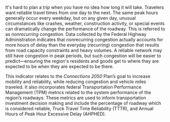 It's hard to plan a trip when you have no idea how long it will take. Travelers want reliable travel times from one day to the next. The same peak hours generally occur every weekday, but on any given day, unusual circumstances like crashes, weather, construction activity, or special events can dramatically change the performance of the roadway. This is referred to as _nonrecurring_ congestion. Data collected by the Federal Highway Administration indicates that nonrecurring congestion actually accounts for more hours of delay than the everyday (recurring) congestion that results from road capacity constraints and heavy volumes. A reliable network may still have congestion in peak periods, but such congestion will be easier to predict—ensuring the region's residents and goods get to where they are expected to be when they are expected to be there.

This indicator relates to the _Connections 2050_ Plan’s goal to increase mobility and reliability, while reducing congestion and vehicle miles traveled. It also incorporates federal Transportation Performance Management (TPM) metrics related to the system performance of the region’s roadways. These metrics are used to inform transportation investment decision making and include the percentage of roadway which is considered reliable, Truck Travel Time Reliability (TTTR), and Annual Hours of Peak Hour Excessive Delay (AHPHED).